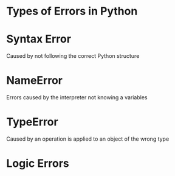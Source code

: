 # Types of Errors in Python


# Syntax Error

Caused by not following the correct Python structure

# NameError

Errors caused by the interpreter not knowing a variables

# TypeError

Caused by an operation is applied to an object of the wrong type

# Logic Errors
